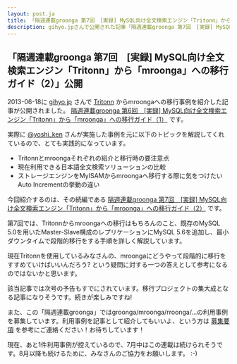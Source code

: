 ```yaml
---
layout: post.ja
title: 「隔週連載groonga 第7回　[実録] MySQL向け全文検索エンジン「Tritonn」から「mroonga」への移行ガイド（2）」公開
description: gihyo.jpさんで公開された記事「隔週連載groonga 第7回　[実録] MySQL向け全文検索エンジン「Tritonn」から「mroonga」への移行ガイド（2）」の紹介
---
```

## 「隔週連載groonga 第7回　[実録] MySQL向け全文検索エンジン「Tritonn」から「mroonga」への移行ガイド（2）」公開

2013-06-18に [gihyo.jp](http://gihyo.jp/) さんで
[Tritonn](http://qwik.jp/tritonn/)
からmroongaへの移行事例を紹介した記事が公開されました。 [隔週連載groonga 第6回　[実録]
MySQL向け全文検索エンジン「Tritonn」から「mroonga」への移行ガイド（1）](http://gihyo.jp/dev/clip/01/groonga/0006)
です。

実際に [@yoshi_ken](https://twitter.com/yoshi_ken)
さんが実施した事例を元に以下のトピックを解説してくれているので、とても実践的になっています。

-   Tritonnとmroongaそれぞれの紹介と移行時の要注意点
-   現在利用できる日本語全文検索ソリューションの比較
-   ストレージエンジンをMyISAMからmroongaへ移行する際に気をつけたいAuto
    Incrementの挙動の違い

今回紹介するのは、その続編である [隔週連載groonga 第7回　[実録]
MySQL向け全文検索エンジン「Tritonn」から「mroonga」への移行ガイド（2）](http://gihyo.jp/dev/clip/01/groonga/0007)
です。

第7回では、Tritonnからmroongaへの移行はもちろんのこと、既存のMySQL
5.0を用いたMaster-Slave構成のレプリケーションにMySQL
5.6を追加し、最小ダウンタイムで段階的移行をする手順を詳しく解説しています。

現在Tritonnを使用しているみなさんの、mroongaにどうやって段階的に移行をすすめていけばいいんだろう?
という疑問に対する一つの答えとして参考になるのではないかと思います。

該当記事では次号の予告もすでにされています。移行プロジェクトの集大成となる記事になりそうです。続きが楽しみですね!

また、この「隔週連載groonga」ではgroonga/mroonga/rroonga/...の利用事例を募集しています。利用事例を記事として紹介してもいいよ、という方は
[募集要項](http://sourceforge.jp/projects/groonga/lists/archive/dev/2013-February/001186.html)
を参考にご連絡ください！お待ちしています！

現在、あと1件利用事例が控えているので、7月中はこの連載は続けられそうです。8月以降も続けるために、みなさんのご協力をお願いします。
:-)
